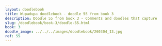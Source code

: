 ```yaml
---
layout: doodlebook
title: Wupadupa doodlebook - doodle 55 from book 3
description: Doodle 55 from book 3 - Comments and doodles that capture the essence of this event  
slug: /doodlebook/book-3/doodle-55.html
book: 3
doodle_image: ../../../images/doodlebook/260304_13.jpg
ref: 55
---	  
```

																																																																							